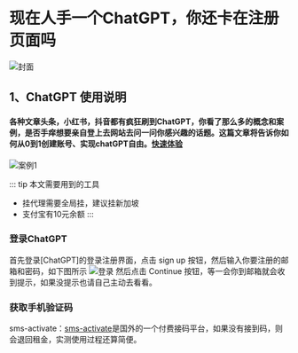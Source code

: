 # 现在人手一个ChatGPT，你还卡在注册页面吗

![封面](http://hisher.site/pic/book7/bg.webp)

## 1、ChatGPT 使用说明 

#### 各种文章头条，小红书，抖音都有疯狂刷到ChatGPT，你看了那么多的概念和案例，是否手痒想要亲自登上去网站去问一问你感兴趣的话题。这篇文章将告诉你如何从0到1创建账号、实现chatGPT自由。[快速体验]()
 ![案例1](http://hisher.site/pic/book7/example.png)


::: tip 本文需要用到的工具
- 挂代理需要全局挂，建议挂新加坡
- 支付宝有10元余额
:::

### 登录ChatGPT
首先登录[ChatGPT]的登录注册界面，点击 sign up 按钮，然后输入你要注册的邮箱和密码，如下图所示
![登录](http://hisher.site/pic/book7/login.png)
然后点击 Continue 按钮，等一会你到邮箱就会收到提示，如果没提示也请自己主动去看看。
### 获取手机验证码
sms-activate：[sms-activate](https://sms-activate.org/)是国外的一个付费接码平台，如果没有接到码，则会退回租金，实测使用过程还算简便。

